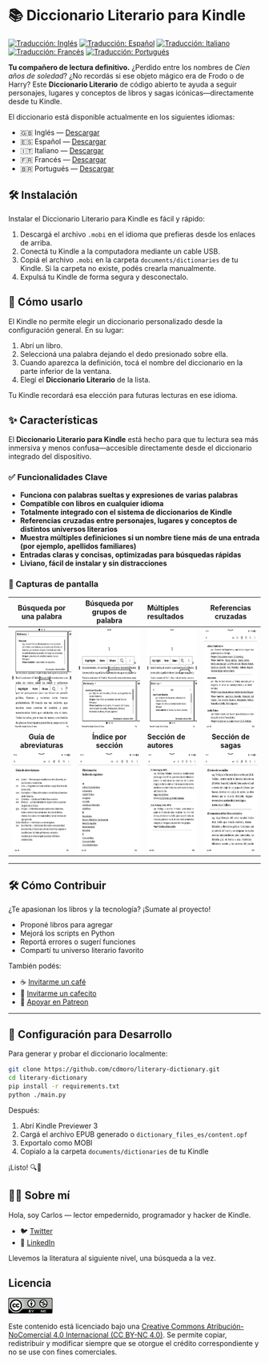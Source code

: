# 📚 Diccionario Literario para Kindle

[![Traducción: Inglés](https://img.shields.io/badge/traducción-en-blue.svg)](README.md)
[![Traducción: Español](https://img.shields.io/badge/traducción-es-red.svg)](README.es.md)
[![Traducción: Italiano](https://img.shields.io/badge/traducción-it-green.svg)](README.it.md)
[![Traducción: Francés](https://img.shields.io/badge/traducción-fr-darkblue.svg)](README.fr.md)
[![Traducción: Portugués](https://img.shields.io/badge/traducción-pt-yellow.svg)](README.pt.md)

**Tu compañero de lectura definitivo.**
¿Perdido entre los nombres de _Cien años de soledad_? ¿No recordás si ese objeto mágico era de Frodo o de Harry? Este **Diccionario Literario** de código abierto te ayuda a seguir personajes, lugares y conceptos de libros y sagas icónicas—directamente desde tu Kindle.

El diccionario está disponible actualmente en los siguientes idiomas:

- 🇬🇧 Inglés — [Descargar](https://github.com/cdmoro/literary-dictionary/releases/download/v1.1.0/Bonadeo.Carlos.-.Literary.Dictionary.EN.v1.1.0.mobi)
- 🇪🇸 Español — [Descargar](https://github.com/cdmoro/literary-dictionary/releases/download/v1.1.0/Bonadeo.Carlos.-.Diccionario.Literario.ES.v1.1.0.mobi)
- 🇮🇹 Italiano — [Descargar](https://github.com/cdmoro/literary-dictionary/releases/download/v1.1.0/Bonadeo.Carlos.-.Dizionario.Letterario.IT.v1.1.0.mobi)
- 🇫🇷 Francés — [Descargar](https://github.com/cdmoro/literary-dictionary/releases/download/v1.1.0/Bonadeo.Carlos.-.Dictionnaire.Litteraire.FR.v1.1.0.mobi)
- 🇧🇷 Portugués — [Descargar](https://github.com/cdmoro/literary-dictionary/releases/download/v1.1.0/Bonadeo.Carlos.-.Dicionario.Literario.PT.v1.1.0.mobi)

## 🛠️ Instalación

Instalar el Diccionario Literario para Kindle es fácil y rápido:

1. Descargá el archivo `.mobi` en el idioma que prefieras desde los enlaces de arriba.
1. Conectá tu Kindle a la computadora mediante un cable USB.
1. Copiá el archivo `.mobi` en la carpeta `documents/dictionaries` de tu Kindle. Si la carpeta no existe, podés crearla manualmente.
1. Expulsá tu Kindle de forma segura y desconectalo.

## 🧭 Cómo usarlo

El Kindle no permite elegir un diccionario personalizado desde la configuración general. En su lugar:

1. Abrí un libro.
1. Seleccioná una palabra dejando el dedo presionado sobre ella.
1. Cuando aparezca la definición, tocá el nombre del diccionario en la parte inferior de la ventana.
1. Elegí el **Diccionario Literario** de la lista.

Tu Kindle recordará esa elección para futuras lecturas en ese idioma.

## ✨ Características

El **Diccionario Literario para Kindle** está hecho para que tu lectura sea más inmersiva y menos confusa—accesible directamente desde el diccionario integrado del dispositivo.

### ✅ Funcionalidades Clave

- **Funciona con palabras sueltas y expresiones de varias palabras**
- **Compatible con libros en cualquier idioma**
- **Totalmente integrado con el sistema de diccionarios de Kindle**
- **Referencias cruzadas entre personajes, lugares y conceptos de distintos universos literarios**
- **Muestra múltiples definiciones si un nombre tiene más de una entrada (por ejemplo, apellidos familiares)**
- **Entradas claras y concisas, optimizadas para búsquedas rápidas**
- **Liviano, fácil de instalar y sin distracciones**

### 📸 Capturas de pantalla

| Búsqueda por una palabra | Búsqueda por grupos de palabra | Múltiples resultados | Referencias cruzadas |
|:--------------------:|:-------------------:|:---------------------------|:---------:|
|<img src="./screenshots/es/01_definition.png" height="200px">|<img src="./screenshots/es/02_definition_group_of_words.png" height="200px">|<img src="./screenshots/es/03_multiple_definitions.png" height="200px">|<img src="./screenshots/es/04_dict.png" height="200px">|
| **Guía de abreviaturas** | **Índice por sección** | **Sección de autores** | **Sección de sagas** |
|<img src="./screenshots/es/05_abbr_guide.png" height="200px">|<img src="./screenshots/es/06_entry_index.png" height="200px">|<img src="./screenshots/es/07_authors.png" height="200px">|<img src="./screenshots/es/08_sagas.png" height="200px">|

---

## 🛠️ Cómo Contribuir

¿Te apasionan los libros y la tecnología? ¡Sumate al proyecto!

- Proponé libros para agregar
- Mejorá los scripts en Python
- Reportá errores o sugerí funciones
- Compartí tu universo literario favorito

También podés:
- ☕ [Invitarme un café](https://buymeacoffee.com/cdmoro)
- 🧉 [Invitarme un cafecito](http://cafecito.app/cdmoro)
- 🎁 [Apoyar en Patreon](https://patreon.com/cdmoro)

---

## 🧪 Configuración para Desarrollo

Para generar y probar el diccionario localmente:

```bash
git clone https://github.com/cdmoro/literary-dictionary.git
cd literary-dictionary
pip install -r requirements.txt
python ./main.py
```

Después:

1. Abrí Kindle Previewer 3
1. Cargá el archivo EPUB generado o `dictionary_files_es/content.opf`
1. Exportalo como MOBI
1. Copialo a la carpeta `documents/dictionaries` de tu Kindle

¡Listo! 🔍📖

## 🙋‍♂️ Sobre mí

Hola, soy Carlos — lector empedernido, programador y hacker de Kindle.

- 🐦 [Twitter](https://twitter.com/CarlosBonadeo)
- 💼 [LinkedIn](https://www.linkedin.com/in/cdbonadeo/)

Llevemos la literatura al siguiente nivel, una búsqueda a la vez.

## Licencia

![CC BY-NC-SA](assets/cc_banner.png)

Este contenido está licenciado bajo una [Creative Commons Atribución-NoComercial 4.0 Internacional (CC BY-NC 4.0)](https://creativecommons.org/licenses/by-nc/4.0/deed.es). Se permite copiar, redistribuir y modificar siempre que se otorgue el crédito correspondiente y no se use con fines comerciales.
